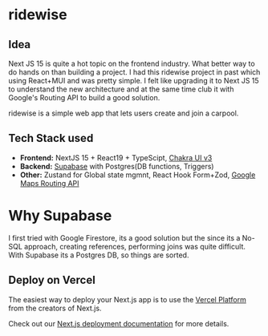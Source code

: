 # ridewise

## Idea

Next JS 15 is quite a hot topic on the frontend industry. What better way to do hands on than building a project. I had this ridewise project in past which using React+MUI and was pretty simple. I felt like upgrading it to Next JS 15 to understand the new architecture and at the same time club it with Google's Routing API to build a good solution.

ridewise is a simple web app that lets users create and join a carpool.

## Tech Stack used

- **Frontend:** NextJS 15 + React19 + TypeScipt, [Chakra UI v3](https://chakra-ui.com/)
- **Backend:** [Supabase](https://supabase.com/) with Postgres(DB functions, Triggers)
- **Other:** Zustand for Global state mgmnt, React Hook Form+Zod, [Google Maps Routing API](https://developers.google.com/maps/documentation/routes)

# Why Supabase

I first tried with Google Firestore, its a good solution but the since its a No-SQL approach, creating references, performing joins was quite difficult. With Supabase its a Postgres DB, so things are sorted.

## Deploy on Vercel

The easiest way to deploy your Next.js app is to use the [Vercel Platform](https://vercel.com/new?utm_medium=default-template&filter=next.js&utm_source=create-next-app&utm_campaign=create-next-app-readme) from the creators of Next.js.

Check out our [Next.js deployment documentation](https://nextjs.org/docs/app/building-your-application/deploying) for more details.
